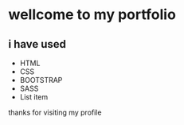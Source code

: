 # wellcome to my portfolio
## i have used 

 - HTML
 - CSS
 - BOOTSTRAP
 - SASS
 - List item

 thanks for visiting my profile